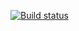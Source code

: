 [![Build status](https://ci.appveyor.com/api/projects/status/sw6ek1ep224j0565?svg=true)](https://ci.appveyor.com/project/AnnWolkova/patternstest1st)